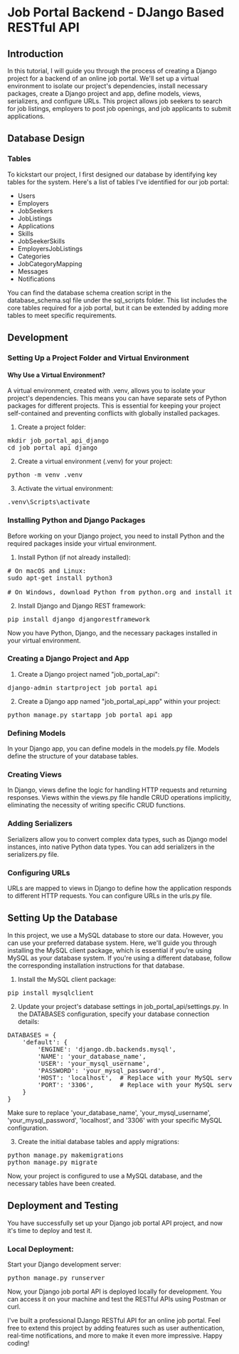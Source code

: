 # Job Portal Backend - DJango Based RESTful API

## Introduction
In this tutorial, I will guide you through the process of creating a Django project for a backend of an online job portal. We'll set up a virtual environment to isolate our project's dependencies, install necessary packages, create a Django project and app, define models, views, serializers, and configure URLs. This project allows job seekers to search for job listings, employers to post job openings, and job applicants to submit applications.

## Database Design
### Tables
To kickstart our project, I first designed our database by identifying key tables for the system. Here's a list of tables I've identified for our job portal:

- Users
- Employers
- JobSeekers
- JobListings
- Applications
- Skills
- JobSeekerSkills
- EmployersJobListings
- Categories
- JobCategoryMapping
- Messages
- Notifications
  
You can find the database schema creation script in the database_schema.sql file under the sql_scripts folder. This list includes the core tables required for a job portal, but it can be extended by adding more tables to meet specific requirements.

## Development

### Setting Up a Project Folder and Virtual Environment
#### Why Use a Virtual Environment?
A virtual environment, created with .venv, allows you to isolate your project's dependencies. This means you can have separate sets of Python packages for different projects. This is essential for keeping your project self-contained and preventing conflicts with globally installed packages.

1. Create a project folder:
<pre>mkdir job_portal_api_django
cd job_portal_api_django</pre>

2. Create a virtual environment (.venv) for your project:
<pre>python -m venv .venv</pre>

3. Activate the virtual environment:
<pre>.venv\Scripts\activate</pre>

### Installing Python and Django Packages
Before working on your Django project, you need to install Python and the required packages inside your virtual environment.

1. Install Python (if not already installed):
<pre># On macOS and Linux:
sudo apt-get install python3

# On Windows, download Python from python.org and install it.</pre>

2. Install Django and Django REST framework:
<pre>pip install django djangorestframework</pre>

Now you have Python, Django, and the necessary packages installed in your virtual environment.

### Creating a Django Project and App
1. Create a Django project named "job_portal_api":
<pre>django-admin startproject job_portal_api</pre>

2. Create a Django app named "job_portal_api_app" within your project:
<pre>python manage.py startapp job_portal_api_app</pre>

### Defining Models
In your Django app, you can define models in the models.py file. Models define the structure of your database tables.

### Creating Views
In Django, views define the logic for handling HTTP requests and returning responses. Views within the views.py file handle CRUD operations implicitly, eliminating the necessity of writing specific CRUD functions.

### Adding Serializers
Serializers allow you to convert complex data types, such as Django model instances, into native Python data types. You can add serializers in the serializers.py file.

### Configuring URLs
URLs are mapped to views in Django to define how the application responds to different HTTP requests. You can configure URLs in the urls.py file.

## Setting Up the Database
In this project, we use a MySQL database to store our data. However, you can use your preferred database system. Here, we'll guide you through installing the MySQL client package, which is essential if you're using MySQL as your database system. If you're using a different database, follow the corresponding installation instructions for that database.

1. Install the MySQL client package:
<pre>pip install mysqlclient</pre>

2. Update your project's database settings in job_portal_api/settings.py. In the DATABASES configuration, specify your database connection details:
<pre>DATABASES = {
    'default': {
        'ENGINE': 'django.db.backends.mysql',
        'NAME': 'your_database_name',
        'USER': 'your_mysql_username',
        'PASSWORD': 'your_mysql_password',
        'HOST': 'localhost',  # Replace with your MySQL server host
        'PORT': '3306',       # Replace with your MySQL server port
    }
}</pre>
Make sure to replace 'your_database_name', 'your_mysql_username', 'your_mysql_password', 'localhost', and '3306' with your specific MySQL configuration.

3. Create the initial database tables and apply migrations:
<pre>python manage.py makemigrations
python manage.py migrate</pre>

Now, your project is configured to use a MySQL database, and the necessary tables have been created.

## Deployment and Testing
You have successfully set up your Django job portal API project, and now it's time to deploy and test it.

### Local Deployment:
Start your Django development server:
<pre>python manage.py runserver</pre>

Now, your Django job portal API is deployed locally for development. You can access it on your machine and test the RESTful APIs using Postman or curl.

I've built a professional DJango RESTful API for an online job portal. Feel free to extend this project by adding features such as user authentication, real-time notifications, and more to make it even more impressive. Happy coding!
